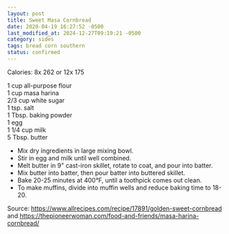 ```yaml
---
layout: post
title: Sweet Masa Cornbread
date: 2020-04-19 16:27:52 -0500
last_modified_at: 2024-12-27T09:19:21 -0500
category: sides
tags: bread corn southern
status: confirmed
---
```

Calories: 8x 262 or 12x 175  

1 cup all-purpose flour  
1 cup masa harina  
2/3 cup white sugar  
1 tsp. salt  
1 Tbsp. baking powder  
1 egg  
1 1/4 cup milk  
5 Tbsp. butter  

  * Mix dry ingredients in large mixing bowl.
  * Stir in egg and milk until well combined.
  * Melt butter in 9" cast-iron skillet, rotate to coat, and pour into batter.
  * Mix butter into batter, then pour batter into buttered skillet.
  * Bake 20-25 minutes at 400°F, until a toothpick comes out clean.
  * To make muffins, divide into muffin wells and reduce baking time to 18-20.

Source: <https://www.allrecipes.com/recipe/17891/golden-sweet-cornbread> and <https://thepioneerwoman.com/food-and-friends/masa-harina-cornbread/>
